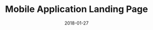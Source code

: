 ---
layout: default
title: Mobile Application Landing Page
modal-id: 1
date: 2018-01-27
img: app-landing-page-ss.jpg
alt: project-1-screenshot
project-date: January 2018
client: Side Project
category: Web Development
description: A responsive landing page for a mobile application. Use this to showcase your mobile application so it can appear more professional and add some attractiveness to your client.
project-url: https://github.com/mfakhrusy/mobile-landing-page
demo-url: https://mfakhrusy.github.io/mobile-landing-page/
---
